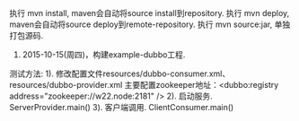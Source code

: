 执行 mvn install, maven会自动将source install到repository.
执行 mvn deploy, maven会自动将source deploy到remote-repository.
执行 mvn source:jar, 单独打包源码.

1. 2015-10-15(周四)，构建example-dubbo工程.

测试方法:
1). 修改配置文件resources/dubbo-consumer.xml、resources/dubbo-provider.xml
    主要配置zookeeper地址：<dubbo:registry address="zookeeper://w22.node:2181" />
2). 启动服务.   ServerProvider.main()
3). 客户端调用.  ClientConsumer.main()


